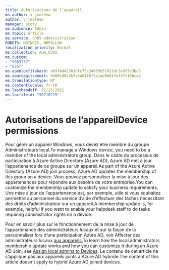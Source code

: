 ```yaml
---
title: Autorisations de l’appareil
ms.author: v-jmathew
author: v-jmathew
manager: scotv
ms.audience: Admin
ms.topic: article
ms.service: o365-administration
ROBOTS: NOINDEX, NOFOLLOW
localization_priority: Normal
ms.collection: Adm_O365
ms.custom:
- "9003257"
- "8267"
ms.openlocfilehash: a69f4d42381dfc73c24695b52922dc3e9f3e3be5
ms.sourcegitcommit: 9400cd853b7a5a81f6f5a1ad9601fef37c18bcae
ms.translationtype: MT
ms.contentlocale: fr-FR
ms.lasthandoff: 02/15/2021
ms.locfileid: "50716215"
---
```

# <a name="device-permissions"></a><span data-ttu-id="eab77-102">Autorisations de l’appareil</span><span class="sxs-lookup"><span data-stu-id="eab77-102">Device permissions</span></span>

<span data-ttu-id="eab77-103">Pour gérer un appareil Windows, vous devez être membre du groupe Administrateurs local.</span><span class="sxs-lookup"><span data-stu-id="eab77-103">To manage a Windows device, you need to be a member of the local administrators group.</span></span> <span data-ttu-id="eab77-104">Dans le cadre du processus de participation à Azure Active Directory (Azure AD), Azure AD met à jour l’appartenance de ce groupe sur un appareil.</span><span class="sxs-lookup"><span data-stu-id="eab77-104">As part of the Azure Active Directory (Azure AD) join process, Azure AD updates the membership of this group on a device.</span></span> <span data-ttu-id="eab77-105">Vous pouvez personnaliser la mise à jour des appartenances pour répondre aux besoins de votre entreprise.</span><span class="sxs-lookup"><span data-stu-id="eab77-105">You can customize the membership update to satisfy your business requirements.</span></span> <span data-ttu-id="eab77-106">Une mise à jour de l’appartenance est, par exemple, utile si vous souhaitez permettre au personnel du service d’aide d’effectuer des tâches nécessitant des droits d’administrateur sur un appareil.</span><span class="sxs-lookup"><span data-stu-id="eab77-106">A membership update is, for example, helpful if you want to enable your helpdesk staff to do tasks requiring administrator rights on a device.</span></span>

<span data-ttu-id="eab77-107">Pour en savoir plus sur le fonctionnement de la mise à jour de l’appartenance des administrateurs locaux et sur la façon de la personnaliser lors d’une participation Azure AD, voir Affecter des administrateurs locaux [aux appareils.](https://docs.microsoft.com/azure/active-directory/devices/assign-local-admin)</span><span class="sxs-lookup"><span data-stu-id="eab77-107">To learn how the local administrators membership update works and how you can customize it during an Azure AD Join, see [Assign local admins to Devices](https://docs.microsoft.com/azure/active-directory/devices/assign-local-admin).</span></span> <span data-ttu-id="eab77-108">Le contenu de cet article ne s’applique pas aux appareils joints à Azure AD hybride.</span><span class="sxs-lookup"><span data-stu-id="eab77-108">The content of this article doesn't apply to hybrid Azure AD joined devices.</span></span>
